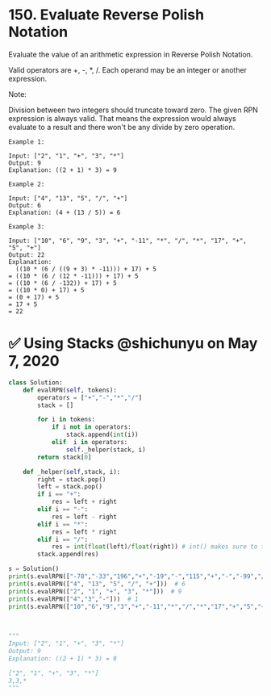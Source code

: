 # 150. Evaluate Reverse Polish Notation

Evaluate the value of an arithmetic expression in Reverse Polish Notation.

Valid operators are +, -, *, /. Each operand may be an integer or another expression.

Note:

Division between two integers should truncate toward zero.
The given RPN expression is always valid. That means the expression would always evaluate to a result and there won't be any divide by zero operation.

```
Example 1:

Input: ["2", "1", "+", "3", "*"]
Output: 9
Explanation: ((2 + 1) * 3) = 9
```

```
Example 2:

Input: ["4", "13", "5", "/", "+"]
Output: 6
Explanation: (4 + (13 / 5)) = 6
```

```
Example 3:

Input: ["10", "6", "9", "3", "+", "-11", "*", "/", "*", "17", "+", "5", "+"]
Output: 22
Explanation: 
  ((10 * (6 / ((9 + 3) * -11))) + 17) + 5
= ((10 * (6 / (12 * -11))) + 17) + 5
= ((10 * (6 / -132)) + 17) + 5
= ((10 * 0) + 17) + 5
= (0 + 17) + 5
= 17 + 5
= 22

```

# ✅ Using Stacks @shichunyu on May 7, 2020
```python
class Solution:
    def evalRPN(self, tokens):
        operators = ["+","-","*","/"]
        stack = []

        for i in tokens:
            if i not in operators:
                stack.append(int(i))
            elif  i in operators:
                self._helper(stack, i)
        return stack[0]

    def _helper(self,stack, i):
        right = stack.pop()
        left = stack.pop()
        if i == "+":
            res = left + right
        elif i == "-":
            res = left - right
        elif i == "*":
            res = left * right
        elif i == "/":
            res = int(float(left)/float(right)) # int() makes sure to truncate towards zero. For some reason Leetcode needs float() added in order to work, otherwise the last test (22) fails.
        stack.append(res)

s = Solution()
print(s.evalRPN(["-78","-33","196","+","-19","-","115","+","-","-99","/","-18","8","*","-86","-","-","16","/","26","-14","-","-","47","-","101","-","163","*","143","-","0","-","171","+","120","*","-60","+","156","/","173","/","-24","11","+","21","/","*","44","*","180","70","-40","-","*","86","132","-84","+","*","-","38","/","/","21","28","/","+","83","/","-31","156","-","+","28","/","95","-","120","+","8","*","90","-","-94","*","-73","/","-62","/","93","*","196","-","-59","+","187","-","143","/","-79","-89","+","-"])) #165
print(s.evalRPN(["4", "13", "5", "/", "+"]))  # 6
print(s.evalRPN(["2", "1", "+", "3", "*"]))  # 9
print(s.evalRPN(["4","3","-"]))  # 1
print(s.evalRPN(["10","6","9","3","+","-11","*","/","*","17","+","5","+"]))  # 22
                
                

"""
Input: ["2", "1", "+", "3", "*"]
Output: 9
Explanation: ((2 + 1) * 3) = 9

["2", "1", "+", "3", "*"]
3,3,*
"""
```